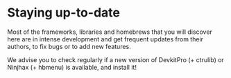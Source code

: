 # Staying up-to-date

Most of the frameworks, libraries and homebrews that you will discover here are in intense development and get frequent updates from their authors, to fix bugs or to add new features.

We advise you to check regularly if a new version of DevkitPro (+ ctrulib) or Ninjhax (+ hbmenu) is available, and install it!